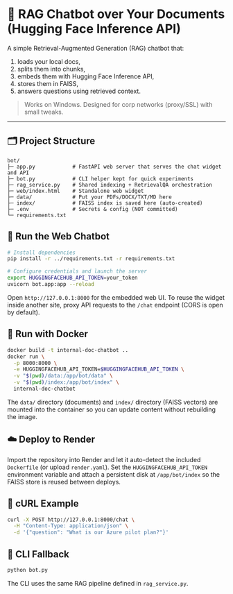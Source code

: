 # 📘 RAG Chatbot over Your Documents (Hugging Face Inference API)

A simple Retrieval-Augmented Generation (RAG) chatbot that:

1. loads your local docs,
2. splits them into chunks,
3. embeds them with Hugging Face Inference API,
4. stores them in FAISS,
5. answers questions using retrieved context.

> Works on Windows. Designed for corp networks (proxy/SSL) with small tweaks.

---

## 🗂 Project Structure

```
bot/
├─ app.py            # FastAPI web server that serves the chat widget and API
├─ bot.py            # CLI helper kept for quick experiments
├─ rag_service.py    # Shared indexing + RetrievalQA orchestration
├─ web/index.html    # Standalone web widget
├─ data/             # Put your PDFs/DOCX/TXT/MD here
├─ index/            # FAISS index is saved here (auto-created)
├─ .env              # Secrets & config (NOT committed)
└─ requirements.txt
```

## 🚀 Run the Web Chatbot

```bash
# Install dependencies
pip install -r ../requirements.txt -r requirements.txt

# Configure credentials and launch the server
export HUGGINGFACEHUB_API_TOKEN=your_token
uvicorn bot.app:app --reload
```

Open `http://127.0.0.1:8000` for the embedded web UI. To reuse the widget inside another
site, proxy API requests to the `/chat` endpoint (CORS is open by default).

## 🐳 Run with Docker

```bash
docker build -t internal-doc-chatbot ..
docker run \
  -p 8000:8000 \
  -e HUGGINGFACEHUB_API_TOKEN=$HUGGINGFACEHUB_API_TOKEN \
  -v "$(pwd)/data:/app/bot/data" \
  -v "$(pwd)/index:/app/bot/index" \
  internal-doc-chatbot
```

The `data/` directory (documents) and `index/` directory (FAISS vectors) are mounted into the container so you can update
content without rebuilding the image.

## ☁️ Deploy to Render

Import the repository into Render and let it auto-detect the included `Dockerfile` (or upload `render.yaml`). Set the
`HUGGINGFACEHUB_API_TOKEN` environment variable and attach a persistent disk at `/app/bot/index` so the FAISS store is reused
between deploys.

## 💬 cURL Example

```bash
curl -X POST http://127.0.0.1:8000/chat \
  -H "Content-Type: application/json" \
  -d '{"question": "What is our Azure pilot plan?"}'
```

## 🧪 CLI Fallback

```bash
python bot.py
```

The CLI uses the same RAG pipeline defined in `rag_service.py`.
